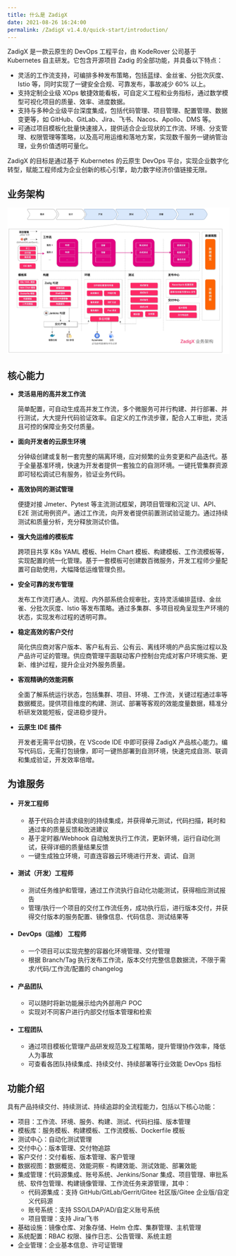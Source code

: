 ```yaml
---
title: 什么是 ZadigX
date: 2021-08-26 16:24:00
permalink: /ZadigX v1.4.0/quick-start/introduction/
---
```


ZadigX 是一款云原生的 DevOps 工程平台，由 KodeRover 公司基于 Kubernetes 自主研发。它包含开源项目 Zadig 的全部功能，并具备以下特点：
- 灵活的工作流支持，可编排多种发布策略，包括蓝绿、金丝雀、分批次灰度、Istio 等，同时实现了一键安全合规、可靠发布，事故减少 60% 以上。
- 支持定制企业级 XOps 敏捷效能看板，可自定义工程和业务指标，通过数学模型可视化项目的质量、效率、进度数据。
- 支持与多种企业级平台深度集成，包括代码管理、项目管理、配置管理、数据变更等，如 GitHub、GitLab、Jira、飞书、Nacos、Apollo、DMS 等。
- 可通过项目模板化批量快速接入，提供适合企业现状的工作流、环境、分支管理、权限管理等策略，以及高可用运维和落地方案，实现数千服务一键纳管治理，业务价值透明可量化。

ZadigX 的目标是通过基于 Kubernetes 的云原生 DevOps 平台，实现企业数字化转型，赋能工程师成为企业创新的核心引擎，助力数字经济价值链接无限。

## 业务架构

![业务架构图](./_images/Zadig-Business-Architecture-zh.jpg)

## 核心能力

- **灵活易用的高并发工作流**

  简单配置，可自动生成高并发工作流，多个微服务可并行构建、并行部署、并行测试，大大提升代码验证效率。自定义的工作流步骤，配合人工审批，灵活且可控的保障业务交付质量。

- **面向开发者的云原生环境**

  分钟级创建或复制一套完整的隔离环境，应对频繁的业务变更和产品迭代。基于全量基准环境，快速为开发者提供一套独立的自测环境。一键托管集群资源即可轻松调试已有服务，验证业务代码。

- **高效协同的测试管理**

  便捷对接 Jmeter、Pytest 等主流测试框架，跨项目管理和沉淀 UI、API、E2E 测试用例资产。通过工作流，向开发者提供前置测试验证能力。通过持续测试和质量分析，充分释放测试价值。

- **强大免运维的模板库**

  跨项目共享 K8s YAML 模板、Helm Chart 模板、构建模板、工作流模板等，实现配置的统一化管理。基于一套模板可创建数百微服务，开发工程师少量配置可自助使用，大幅降低运维管理负担。

- **安全可靠的发布管理** 

  发布工作流打通人、流程、内外部系统合规审批，支持灵活编排蓝绿、金丝雀、分批次灰度、Istio 等发布策略。通过多集群、多项目视角呈现生产环境的状态，实现发布过程的透明可靠。

- **稳定高效的客户交付** 

  简化供应商对客户版本、客户私有云、公有云、离线环境的产品实施过程以及产品许可证的管理。供应商管理平面联动客户控制台完成对客户环境实施、更新、维护过程，提升企业对外服务质量。

- **客观精确的效能洞察**

  全面了解系统运行状态，包括集群、项目、环境、工作流，关键过程通过率等数据概览。提供项目维度的构建、测试、部署等客观的效能度量数据，精准分析研发效能短板，促进稳步提升。

- **云原生 IDE 插件**

  开发者无需平台切换，在 VScode IDE 中即可获得 ZadigX 产品核心能力。编写代码后，无需打包镜像，即可一键热部署到自测环境，快速完成自测、联调和集成验证，开发效率倍增。

## 为谁服务

* #### 开发工程师
    - 基于代码合并请求级别的持续集成，并获得单元测试，代码扫描，耗时和通过率的质量反馈和改进建议
    - 基于定时器/Webhook 自动触发执行工作流，更新环境，运行自动化测试，获得详细的质量结果反馈
    - 一键生成独立环境，可直连容器云环境进行开发、调试、自测

* #### 测试（开发）工程师
    - 测试任务维护和管理，通过工作流执行自动化功能测试，获得相应测试报告
    - 管理/执行一个项目的交付工作流任务，成功执行后，进行版本交付，并获得交付版本的服务配置、镜像信息、代码信息、测试结果等

* #### DevOps（运维） 工程师
    - 一个项目可以实现完整的容器化环境管理、交付管理
    - 根据 Branch/Tag 执行发布工作流，版本交付完整信息数据流，不限于需求/代码/工作流/配置的 changelog

* #### 产品团队
    - 可以随时将新功能展示给内外部用户 POC
    - 实现对不同客户进行内部交付版本管理和检索

* #### 工程团队
    - 通过项目模板化管理产品研发规范及工程策略，提升管理协作效率，降低人为事故
    - 可查看各团队持续集成、持续交付、持续部署等行业效能 DevOps 指标

## 功能介绍

具有产品持续交付、持续测试、持续追踪的全流程能力，包括以下核心功能：

- 项目：工作流、环境、服务、构建、测试、代码扫描、版本管理
- 模板库：服务模板、构建模板、工作流模板、Dockerfile 模板
- 测试中心：自动化测试管理
- 交付中心：版本管理、交付物追踪
- 客户交付：交付看板、版本管理、客户管理
- 数据视图：数据概览、效能洞察 - 构建效能、测试效能、部署效能
- 集成管理：代码源集成、账号系统、Jenkins/Sonar 集成、项目管理、审批系统、软件包管理、构建镜像管理、工作流任务来源管理，其中：
  - 代码源集成：支持 GitHub/GitLab/Gerrit/Gitee 社区版/Gitee 企业版/自定义代码源
  - 账号系统：支持 SSO/LDAP/AD/自定义账号系统
  - 项目管理：支持 Jira/飞书
- 基础设施：镜像仓库、对象存储、Helm 仓库、集群管理、主机管理
- 系统配置：RBAC 权限、操作日志、公告管理、系统主题
- 企业管理：企业基本信息、许可证管理
